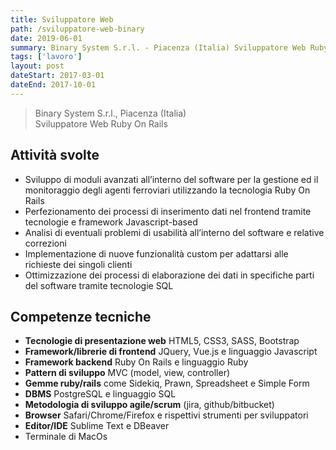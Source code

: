 ```yaml
---
title: Sviluppatore Web
path: /sviluppatore-web-binary
date: 2019-06-01
summary: Binary System S.r.l. - Piacenza (Italia) Sviluppatore Web Ruby On Rails
tags: ['lavoro']
layout: post
dateStart: 2017-03-01
dateEnd: 2017-10-01
---
```

> Binary System S.r.l., Piacenza (Italia)  
> Sviluppatore Web Ruby On Rails

## Attività svolte
- Sviluppo di moduli avanzati all’interno del software per la gestione ed il monitoraggio degli agenti ferroviari utilizzando la tecnologia Ruby On Rails
- Perfezionamento dei processi di inserimento dati nel frontend tramite tecnologie e framework Javascript-based
- Analisi di eventuali problemi di usabilità all’interno del software e relative correzioni
- Implementazione di nuove funzionalità custom per adattarsi alle richieste dei singoli clienti
- Ottimizzazione dei processi di elaborazione dei dati in specifiche parti del software tramite tecnologie SQL

## Competenze tecniche
- **Tecnologie di presentazione web** HTML5, CSS3, SASS, Bootstrap
- **Framework/librerie di frontend** JQuery, Vue.js e linguaggio Javascript
- **Framework backend** Ruby On Rails e linguaggio Ruby
- **Pattern di sviluppo** MVC (model, view, controller)
- **Gemme ruby/rails** come Sidekiq, Prawn, Spreadsheet e Simple Form
- **DBMS** PostgreSQL e linguaggio SQL
- **Metodologia di sviluppo agile/scrum** (jira, github/bitbucket)
- **Browser** Safari/Chrome/Firefox e rispettivi strumenti per sviluppatori
- **Editor/IDE** Sublime Text e DBeaver
- Terminale di MacOs